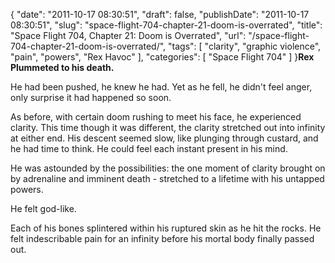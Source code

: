 {
    "date": "2011-10-17 08:30:51",
    "draft": false,
    "publishDate": "2011-10-17 08:30:51",
    "slug": "space-flight-704-chapter-21-doom-is-overrated",
    "title": "Space Flight 704, Chapter 21: Doom is Overrated",
    "url": "\/space-flight-704-chapter-21-doom-is-overrated\/",
    "tags": [
        "clarity",
        "graphic violence",
        "pain",
        "powers",
        "Rex Havoc"
    ],
    "categories": [
        "Space Flight 704"
    ]
}**Rex Plummeted to his death.**

He had been pushed, he knew he had. Yet as he fell, he didn't feel
anger, only surprise it had happened so soon.

As before, with certain doom rushing to meet his face, he experienced
clarity. This time though it was different, the clarity stretched out
into infinity at either end. His descent seemed slow, like plunging
through custard, and he had time to think. He could feel each instant
present in his mind.

He was astounded by the possibilities: the one moment of clarity brought
on by adrenaline and imminent death - stretched to a lifetime with his
untapped powers.

He felt god-like.

Each of his bones splintered within his ruptured skin as he hit the
rocks. He felt indescribable pain for an infinity before his mortal body
finally passed out.